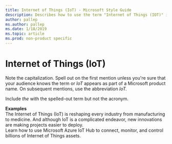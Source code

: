 ```yaml
---
title: Internet of Things (IoT) - Microsoft Style Guide
description: Describes how to use the term "Internet of Things (IOT)" in Microsoft content.
author: pallep
ms.author: pallep
ms.date: 1/18/2019
ms.topic: article
ms.prod: non-product specific
---
```


# Internet of Things (IoT)

Note the capitalization. Spell out on the first mention unless you're sure that your audience knows the term 
or *IoT* appears as part of a Microsoft product name. On subsequent mentions, use the abbreviation *IoT.*  

Include *the* with the spelled-out term but not the acronym.  

**Examples**   
The Internet of Things (IoT) is reshaping every industry from manufacturing to medicine. And although IoT 
is a complicated endeavor, new innovations are making projects easier to deploy.  
Learn how to use Microsoft Azure IoT Hub to connect, monitor, and control billions of Internet of Things assets.  
